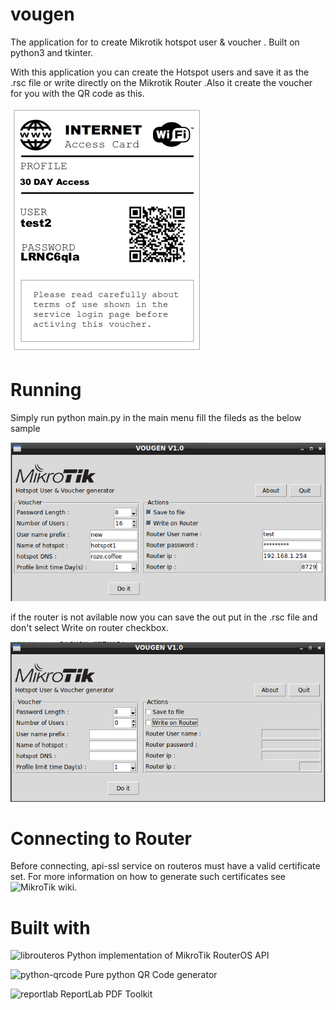 # vougen
The application for to create Mikrotik hotspot user &amp; voucher . Built on python3 and tkinter. 
 
With this application you can create the Hotspot users and save it as the .rsc file or write 
directly on the Mikrotik Router .Also it create the voucher for you with the QR code as this.

![samplevoucher](samplevoucher.png)

# Running
Simply run python main.py
in the main menu fill the fileds as the below sample

![screenshot02](screenshot02.png)

if the router is not avilable now you can save the out put in the .rsc file and don't 
select Write on router checkbox.

![screenshot01](screenshot01.png)

# Connecting to Router
Before connecting, api-ssl service on routeros must have a valid certificate set. For more information on 
how to generate such certificates see ![MikroTik wiki](https://wiki.mikrotik.com/wiki/Manual:Create_Certificates). 

# Built with
![librouteros](https://github.com/luqasz/librouteros)  Python implementation of MikroTik RouterOS API

![python-qrcode](https://github.com/lincolnloop/python-qrcode)  Pure python QR Code generator

![reportlab](https://github.com/Distrotech/reportlab) ReportLab PDF Toolkit
